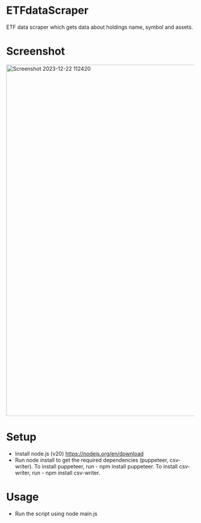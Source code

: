 # ETFdataScraper
ETF data scraper which gets data about holdings name, symbol and assets.
# Screenshot
<img width="937" alt="Screenshot 2023-12-22 112420" src="https://github.com/ramonagolsta/ETFdataScraper/assets/138066563/7488d2a3-6030-4a24-bafa-03cfa8cfea1b">

# Setup
- Install node.js (v20) https://nodejs.org/en/download
- Run node install to get the required dependencies (puppeteer, csv-writer).
  To install puppeteer, run - npm install puppeteer. To install csv-writer, run - npm install csv-writer.
# Usage
- Run the script using node main.js

